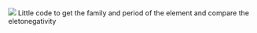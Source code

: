 <img src = "https://img.shields.io/badge/status-not%20in%20work-red">
Little code to get the family and period of the element and compare the eletonegativity
